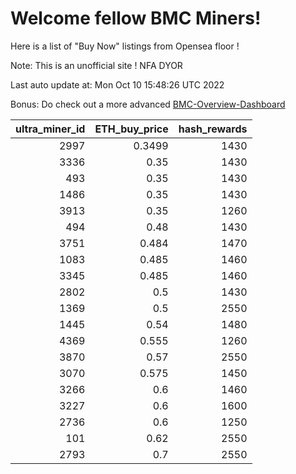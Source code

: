 # Welcome fellow BMC Miners!
Here is a list of "Buy Now" listings from Opensea floor !

Note: This is an unofficial site ! NFA DYOR

Last auto update at: Mon Oct 10 15:48:26 UTC 2022

Bonus: Do check out a more advanced [BMC-Overview-Dashboard](https://dune.com/defifunk/BMC-Overview-Dashboard)


|   ultra_miner_id |   ETH_buy_price |   hash_rewards |
|-----------------:|----------------:|---------------:|
|             2997 |          0.3499 |           1430 |
|             3336 |          0.35   |           1430 |
|              493 |          0.35   |           1430 |
|             1486 |          0.35   |           1430 |
|             3913 |          0.35   |           1260 |
|              494 |          0.48   |           1430 |
|             3751 |          0.484  |           1470 |
|             1083 |          0.485  |           1460 |
|             3345 |          0.485  |           1460 |
|             2802 |          0.5    |           1430 |
|             1369 |          0.5    |           2550 |
|             1445 |          0.54   |           1480 |
|             4369 |          0.555  |           1260 |
|             3870 |          0.57   |           2550 |
|             3070 |          0.575  |           1450 |
|             3266 |          0.6    |           1460 |
|             3227 |          0.6    |           1600 |
|             2736 |          0.6    |           1250 |
|              101 |          0.62   |           2550 |
|             2793 |          0.7    |           2550 |